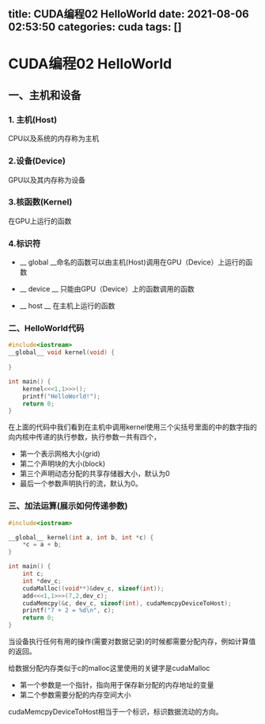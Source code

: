 title: CUDA编程02 HelloWorld
date: 2021-08-06 02:53:50
categories: cuda
tags: []
---
# CUDA编程02 HelloWorld

## 一、主机和设备

### 1. 主机(Host)

CPU以及系统的内存称为主机

### 2.设备(Device)

GPU以及其内存称为设备

### 3.核函数(Kernel)

在GPU上运行的函数

### 4.标识符

- __ global __命名的函数可以由主机(Host)调用在GPU（Device）上运行的函数

- __ device __ 只能由GPU（Device）上的函数调用的函数

- __ host __ 在主机上运行的函数

### 二、HelloWorld代码

```c
#include<iostream>
__global__ void kernel(void) {
    
}

int main() {
    kernel<<<1,1>>>();
    printf("HelloWorld!");
    return 0;
}
```

在上面的代码中我们看到在主机中调用kernel使用三个尖括号里面的中的数字指的向内核中传递的执行参数，执行参数一共有四个，

-  第一个表示网格大小(grid)
- 第二个声明块的大小(block)
- 第三个声明动态分配的共享存储器大小，默认为0
- 最后一个参数声明执行的流，默认为0。

### 三、加法运算(展示如何传递参数)

```c++
#include<iostream>

__global__ kernel(int a, int b, int *c) {
    *c = a + b;
}

int main() {
    int c;
    int *dev_c;
    cudaMalloc((void**)&dev_c, sizeof(int));
    add<<<1,1>>>(7,2,dev_c);
    cudaMemcpy(&c, dev_c, sizeof(int), cudaMemcpyDeviceToHost);
    printf("7 + 2 = %d\n", c);
    return 0;
}
```

当设备执行任何有用的操作(需要对数据记录)的时候都需要分配内存，例如计算值的返回。

给数据分配内存类似于c的malloc这里使用的关键字是cudaMalloc

- 第一个参数是一个指针，指向用于保存新分配的内存地址的变量
- 第二个参数需要分配的内存空间大小

cudaMemcpyDeviceToHost相当于一个标识，标识数据流动的方向。